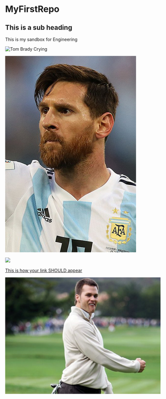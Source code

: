 # MyFirstRepo
## This is a sub heading
This is my sandbox for Engineering

![Tom Brady Crying](https://64.media.tumblr.com/tumblr_lyy9axDB7e1qc3vyd.jpg)

![Messi from wiki](https://github.com/trollgodkarl/MyFirstRepo/blob/master/Lionel_Messi_in_2018.jpg?raw=true)

<img src="https://64.media.tumblr.com/tumblr_lyy9axDB7e1qc3vyd.jpg" height ="50">

[This is how your link SHOULD appear](https://www.markdownguide.org/cheat-sheet/)

<img src="https://github.com/trollgodkarl/MyFirstRepo/blob/master/Images/tom-brady-fist-pump-getty-640x480.jpg?raw=true" width="500" >

